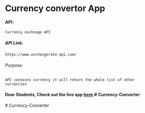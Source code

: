 # Currency convertor App

#### API:
    Currency exchnage API

##### API Link:
    https://www.exchangerate-api.com/

###### Purpose:
    API contains currency it will return the whole list of other currencies

#### Dear Students, Check out the live app [here]( https://ram-brs.github.io/Currency-Converter/).#   C u r r e n c y - C o n v e r t e r 
 
 # Currency-Converter
